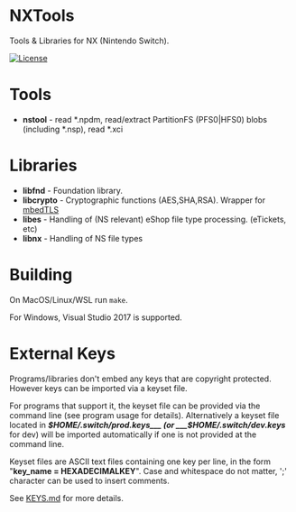 # NXTools

Tools & Libraries for NX (Nintendo Switch).

[![License](https://img.shields.io/badge/license-MIT-blue.svg)](/LICENSE)

# Tools

* __nstool__ - read *.npdm, read/extract PartitionFS (PFS0|HFS0) blobs (including *.nsp), read *.xci

# Libraries

* __libfnd__	- Foundation library.
* __libcrypto__	- Cryptographic functions (AES,SHA,RSA). Wrapper for [mbedTLS](https://github.com/ARMmbed/mbedtls)
* __libes__		- Handling of (NS relevant) eShop file type processing. (eTickets, etc)
* __libnx__		- Handling of NS file types

# Building

On MacOS/Linux/WSL run `make`.

For Windows, Visual Studio 2017 is supported.

# External Keys

Programs/libraries don't embed any keys that are copyright protected. However keys can be imported via a keyset file. 

For programs that support it, the keyset file can be provided via the command line (see program usage for details). Alternatively a keyset file located in ___$HOME/.switch/prod.keys___ (or ___$HOME/.switch/dev.keys___ for dev) will be imported automatically if one is not provided at the command line.

Keyset files are ASCII text files containing one key per line, in the form "__key_name = HEXADECIMALKEY__". Case and whitespace do not matter, ';' character can be used to insert comments.

See [KEYS.md](/KEYS.md) for more details.